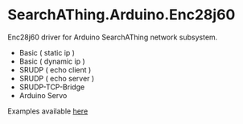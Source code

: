 # SearchAThing.Arduino.Enc28j60
Enc28j60 driver for Arduino SearchAThing network subsystem.
- Basic ( static ip )
- Basic ( dynamic ip )
- SRUDP ( echo client )
- SRUDP ( echo server )
- SRUDP-TCP-Bridge
- Arduino Servo

Examples available [here](https://github.com/devel0/SearchAThing.Arduino.Enc28j60.Examples)

